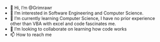 - 👋 Hi, I’m @Grimrawr
- 👀 I’m interested in Software Engineering and Computer Science. 
- 🌱 I’m currently learning Computer Science, I have no prior experience other than VBA with excel and code fascinates me.
- 💞️ I’m looking to collaborate on learning how code works
- 📫 How to reach me 

<!---
Grimrawr/Grimrawr is a ✨ special ✨ repository because its `README.md` (this file) appears on your GitHub profile.
You can click the Preview link to take a look at your changes.
--->
